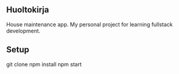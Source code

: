 ## Huoltokirja

House maintenance app. My personal project for learning fullstack development.


## Setup

git clone
npm install
npm start

